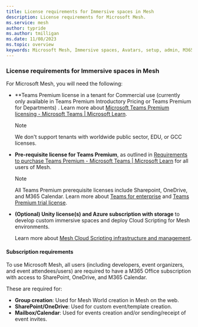 ```yaml
---
title: License requirements for Immersive spaces in Mesh
description: License requirements for Microsoft Mesh.
ms.service: mesh
author: typride
ms.author: tmilligan
ms.date: 11/08/2023
ms.topic: overview
keywords: Microsoft Mesh, Immersive spaces, Avatars, setup, admin, M365, getting started, documentation, licenses
---
```


### License requirements for Immersive spaces in Mesh

For Microsoft Mesh, you will need the following:

- **Teams Premium license in a tenant for Commercial use (currently only available in Teams Premium Introductory Pricing or Teams Premium for Departments)
. Learn more about [Microsoft Teams Premium licensing - Microsoft Teams | Microsoft Learn](/microsoftteams/teams-add-on-licensing/licensing-enhance-teams).

  > [!NOTE]
  > We don't support tenants with worldwide public sector, EDU, or GCC licenses.

- **Pre-requisite license for Teams Premium**, as outlined in [Requirements to purchase Teams Premium - Microsoft Teams | Microsoft Learn](/microsoftteams/teams-add-on-licensing/licensing-enhance-teams#what-are-the-requirements-to-purchase-teams-premium) for all users of Mesh.

  > [!NOTE]
  > All Teams Premium prerequisite licenses include Sharepoint, OneDrive, and M365 Calendar.
    Learn more about [Teams for enterprise](https://www.microsoft.com/microsoft-teams/enterprise#pricing) and [Teams Premium trial license](/microsoftteams/teams-add-on-licensing/licensing-enhance-teams#can-i-experience-teams-premium-before-buying-licenses).

- **(Optional) Unity license(s) and Azure subscription with storage** to develop custom immersive spaces and deploy Cloud Scripting for Mesh environments.

  Learn more about [Mesh Cloud Scripting infrastructure and management](../develop/script-your-scene-logic/cloud-scripting/cloud-scripting-setup-infrastructure.md).

#### Subscription requirements

To use Microsoft Mesh, all users (including developers, event organizers, and event attendees/users) are required to have a M365 Office subscription with access to SharePoint, OneDrive, and M365 Calendar.

These are required for:

- **Group creation**: Used for Mesh World creation in Mesh on the web.
- **SharePoint/OneDrive**: Used for custom event/template creation.
- **Mailbox/Calendar**: Used for events creation and/or sending/receipt of event invites.
